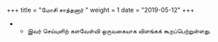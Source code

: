 ﻿+++
title = "மோசி சாத்தனார்  "
weight = 1
date = "2019-05-12"
+++


- -  இவர் செய்யுளிற் களவேள்வி ஒருவகையாக விளங்கக் கூறப்பெற்றுள்ளது. 
